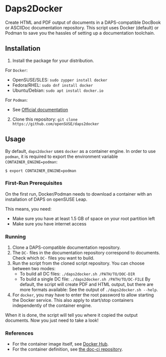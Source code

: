 # Daps2Docker

Create HTML and PDF output of documents in a DAPS-compatible DocBook or
ASCIIDoc documentation repository. This script uses Docker (default) or Podman
to save you the hassles of setting up a documentation toolchain.

## Installation

1. Install the package for your distribution.

For `Docker`:

*  OpenSUSE/SLES: `sudo zypper install docker`
*  Fedora/RHEL: `sudo dnf install docker`
*  Ubuntu/Debian: `sudo apt install docker.io`


For `Podman`:

* See [Official documentation](https://github.com/containers/libpod/blob/master/install.md)


2. Clone this repository: `git clone https://github.com/openSUSE/daps2docker`

## Usage

By default, `daps2docker` uses `docker` as a container engine.
In order to use `podman`, it is required to export the environment
variable `CONTAINER_ENGINE=podman`:

```console
$ export CONTAINER_ENGINE=podman
```

### First-Run Prerequisites

On the first run, Docker/Podman needs to download a container
with an installation of DAPS on openSUSE Leap.

This means, you need:

*  Make sure you have at least 1.5 GB of space on your root partition left
*  Make sure you have internet access

### Running

1. Clone a DAPS-compatible documentation repository.
2. The `DC-` files in the documentation repository correspond to documents.
   Check which `DC-` files you want to build.
3. Run the script from the cloned script repository. You can choose between two
   modes:
   *  To build all DC files: `./daps2docker.sh /PATH/TO/DOC-DIR`
   *  To build a single DC file: `./daps2docker.sh /PATH/TO/DC-FILE`
   By default, the script will create PDF and HTML output, but there are
   more formats available: See the output of `./daps2docker.sh --help`.
4. For `docker`, you may have to enter the root password to allow starting
   the Docker service. This also apply to start/stop containers independently
   of the container engine.

When it is done, the script will tell you where it copied the output documents.
Now you just need to take a look!

### References

* For the container image itself, see
  [Docker Hub](https://hub.docker.com/r/susedoc/ci).
* For the container definition, see
  [the doc-ci repository](https://github.com/openSUSE/doc-ci/tree/develop/build-docker-ci).
